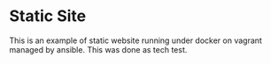 Static Site
===========

This is an example of static website running under docker on vagrant managed by
ansible. This was done as tech test.
